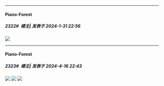 
*****

####  Piano-Forest  
##### 2322#         楼主| 发表于 2024-1-31 22:56

<img src="https://p.sda1.dev/15/da1ab35c61846dfb0d0c04a211a910c0/20240131_225537.jpg" referrerpolicy="no-referrer">

*****

####  Piano-Forest  
##### 2323#         楼主| 发表于 2024-4-16 22:43

<img src="https://p.sda1.dev/17/3dbb4830f7330f117e555ac51e44d12a/20240416_222636.jpg" referrerpolicy="no-referrer">
<img src="https://p.sda1.dev/17/4d46206f17984b76d0bd15ca973017de/20240416_222404.jpg" referrerpolicy="no-referrer">
<img src="https://p.sda1.dev/17/db295ffff24d0bce04508c05cc17c294/20240416_222409.jpg" referrerpolicy="no-referrer">

